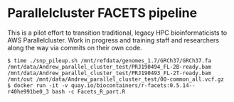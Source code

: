 # Parallelcluster FACETS pipeline 

This is a pilot effort to transition traditional, legacy HPC bioinformaticists to AWS Parallelcluster. Work in progress and training staff and researchers along the way via commits on their own code.

```
$ time ./snp_pileup.sh /mnt/refdata/genomes_1.7/GRCh37/GRCh37.fa /mnt/data/Andrew_parallel_cluster_test/PRJ190494_FL-2B-ready.bam /mnt/data/Andrew_parallel_cluster_test/PRJ190493_FL-2T-ready.bam /mnt/out /mnt/data/Andrew_parallel_cluster_test/00-common_all.vcf.gz
$ docker run -it -v quay.io/biocontainers/r-facets:0.5.14--r40he991be0_3 bash -c Facets_R_part.R
```
